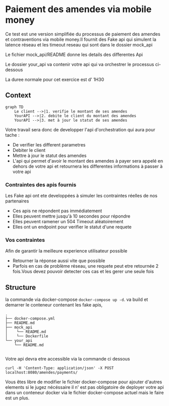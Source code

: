 # Paiement des amendes via mobile money

Ce test est une version simplifiée du processus de paiement des amendes et contraventions via mobile money.Il fournit des Fake api qui simulent la latence réseau et les timeout reseau
qui sont dans le dossier mock_api 

Le fichier mock_api/README donne les details des differentes Api

Le dossier your_api va contenir votre api qui va orchestrer le processus ci-dessous

La duree normale pour cet exercice est d' 1H30

## Context

```mermaid
graph TD
    Le client -->|1. verifie le montant de ses amendes 
    YourAPI -->|2. debite le client du montant des amendes
    YourAPI -->|3. met à jour le statut de ses amendes
```

Votre travail sera donc de developper l'api d'orchestration qui aura pour tache :

- De verifier les different parametres
- Debiter le client
- Mettre à jour le statut des amendes
- L'api qui permet d'avoir le montant des amendes à payer sera appelé en dehors de votre api et retournera les differentes informations à passer à votre api


### Contraintes des apis fournis

Les Fake api ont ete developpées à simuler les contraintes réelles de nos partenaires

- Ces apis ne répondent pas immédiatement
- Elles peuvent mettre jusqu'à 10 secondes pour répondre
- Elles peuvent ramener un 504 Timeout aléatoirement
- Elles ont un endpoint pour verifier le statut d'une requete

### Vos contraintes

Afin de garantir la meilleure experience utilisateur possible

- Retourner la réponse aussi vite que possible
- Parfois en cas de problème réseau, une requete peut etre retournée 2 fois.Vous devez pouvoir detecter ces cas et les gerer une seule fois




## Structure

la commande via docker-compose `docker-compose up -d`. va build et demarrer le conteneur contenant les fake apis,
```
.
├── docker-compose.yml
├── README.md
├── mock_api
│    └── README.md
│    └── Dockerfile
└── your_api
    └── README.md
    
```

Votre api devra etre accessible via la commande ci dessous

```
curl -H 'Content-Type: application/json' -X POST localhost:8080/amendes/payments/
```

Vous êtes libre de modifier le fichier docker-compose pour ajouter d'autres elements si le jugez  nécéssaire
il n' est pas obligatoire de deployer votre api dans un conteneur docker via le fichier docker-compose actuel
mais le faire est un plus.

